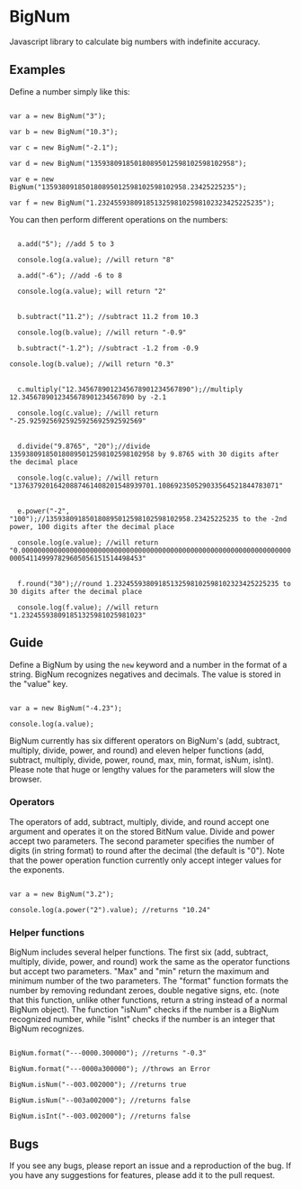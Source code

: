 # BigNum
Javascript library to calculate big numbers with indefinite accuracy.

## Examples
Define a number simply like this:

<code>
var a = new BigNum("3");
</code>

<code>
var b = new BigNum("10.3");
</code>

<code>
var c = new BigNum("-2.1");
</code>

<code>
var d = new BigNum("135938091850180895012598102598102958");
</code>

<code>
var e = new BigNum("135938091850180895012598102598102958.23425225235");
</code>

<code>
var f = new BigNum("1.23245593809185132598102598102323425225235");
</code>

You can then perform different operations on the numbers:

<code>
  a.add("5"); //add 5 to 3
</code>

<code>
  console.log(a.value); //will return "8"
</code>

<code>
  a.add("-6"); //add -6 to 8
</code>

<code>
  console.log(a.value); will return "2"
</code>

<br />

<code>
  b.subtract("11.2"); //subtract 11.2 from 10.3
</code>

<code>
  console.log(b.value); //will return "-0.9"
</code>

<code>
  b.subtract("-1.2"); //subtract -1.2 from -0.9
</code>

<code>
console.log(b.value); //will return "0.3"
</code>

<br />

<code>
  c.multiply("12.3456789012345678901234567890");//multiply 12.3456789012345678901234567890 by -2.1
</code>

<code>
  console.log(c.value); //will return "-25.9259256925925925692592592569"
</code>

<br />

<code>
  d.divide("9.8765", "20");//divide 135938091850180895012598102598102958 by 9.8765 with 30 digits after the decimal place
</code>

<code>
  console.log(c.value); //will return "13763792016420887461408201548939701.108692350529033564521844783071"
</code>

<br />

<code>
  e.power("-2", "100");//135938091850180895012598102598102958.23425225235 to the -2nd power, 100 digits after the decimal place
</code>

<code>
  console.log(e.value); //will return "0.0000000000000000000000000000000000000000000000000000000000000000000000541149997829605056151514498453"
</code>

<br />

<code>
  f.round("30");//round 1.23245593809185132598102598102323425225235 to 30 digits after the decimal place
</code>

<code>
  console.log(f.value); //will return "1.232455938091851325981025981023"
</code>

## Guide
Define a BigNum by using the <code>new</code> keyword and a number in the format of a string. BigNum recognizes negatives and decimals. The value is stored in the "value" key.

<code>
var a = new BigNum("-4.23");
</code>

<code>
console.log(a.value);
</code>

BigNum currently has six different operators on BigNum's (add, subtract, multiply, divide, power, and round) and eleven helper functions (add, subtract, multiply, divide, power, round, max, min, format, isNum, isInt). Please note that huge or lengthy values for the parameters will slow the browser.

### Operators
The operators of add, subtract, multiply, divide, and round accept one argument and operates it on the stored BitNum value. Divide and power accept two parameters. The second parameter specifies the number of digits (in string format) to round after the decimal (the default is "0"). Note that the power operation function currently only accept integer values for the exponents.

<code>
var a = new BigNum("3.2");
</code>

<code>
console.log(a.power("2").value); //returns "10.24"
</code>

### Helper functions
BigNum includes several helper functions. The first six (add, subtract, multiply, divide, power, and round) work the same as the operator functions but accept two parameters. "Max" and "min" return the maximum and minimum number of the two parameters. The "format" function formats the number by removing redundant zeroes, double negative signs, etc. (note that this function, unlike other functions, return a string instead of a normal BigNum object). The function "isNum" checks if the number is a BigNum recognized number, while "isInt" checks if the number is an integer that BigNum recognizes.

<code>
BigNum.format("---0000.300000"); //returns "-0.3"
</code>

<code>
BigNum.format("---0000a300000"); //throws an Error
</code>

<code>
BigNum.isNum("--003.002000"); //returns true
</code>

<code>
BigNum.isNum("--003a002000"); //returns false
</code>

<code>
BigNum.isInt("--003.002000"); //returns false
</code>

## Bugs
If you see any bugs, please report an issue and a reproduction of the bug. If you have any suggestions for features, please add it to the pull request.
